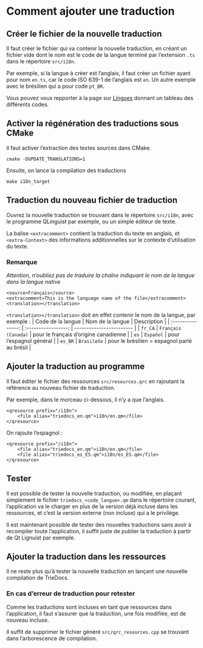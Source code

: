 # Comment ajouter une traduction

## Créer le fichier de la nouvelle traduction

Il faut créer le fichier qui va contenir la nouvelle traduction, en créant un
fichier vide dont le nom est le code de la langue terminé par l’extension `.ts`
dans le répertoire `src/i18n`.

Par exemple, si la langue à créer est l’anglais, il faut créer un fichier
ayant pour nom `en.ts`, car le code ISO 639-1 de l’anglais est `en`. Un autre
exemple avec le brésilien qui a pour code `pt_BR`.

Vous pouvez vous repporter à la page sur [Lingoes](http://www.lingoes.net/en/translator/langcode.htm)
donnant un tableau des différents codes.

## Activer la régénération des traductions sous CMake

Il faut activer l’extraction des textes sources dans CMake.

    cmake -DUPDATE_TRANSLATIONS=1

Ensuite, on lance la compilation des traductions

    make i18n_target

## Traduction du nouveau fichier de traduction

Ouvrez la nouvelle traduction se trouvant dans le répertoire `src/i18n`, avec
le programme QLinguist par exemple, ou un simple éditeur de texte.

La balise `<extracomment>` contient la traduction du texte en anglais, et
`<extra-Context>` des informations additionnelles sur le contexte d’utilisation
du texte.

### Remarque

*Attention, n’oubliez pas de traduire la chaîne indiquant le nom de la langue
dans la langue native*

    <source>Français</source>
    <extracomment>This is the language name of the file</extracomment>
    <translation></translation>

`<translation></translation>` doit en effet contenir le nom de la langue, par
exemple :
| Code de la langue |   Nom de la langue  | Description              |
| :---------------: | :-----------------: | ------------------------ |
| `fr_CA`           | `Français (Canada)` | pour le français d’origine canadienne |
| `es`              | `Español`           | pour l’espagnol général  |
| `es_BR`           | `Brasileño`         | pour le brésilien = espagnol parlé au brésil |

## Ajouter la traduction au programme

Il faut éditer le fichier des ressources `src/resources.qrc` en rajoutant la
référence au nouveau fichier de traduction.

Par exemple, dans le morceau ci-dessous, il n’y a que l’anglais.

    <qresource prefix="/i18n">
        <file alias="triedocs_en.qm">i18n/en.qm</file>
    </qresource>

On rajoute l’espagnol :

    <qresource prefix="/i18n">
        <file alias="triedocs_en.qm">i18n/en.qm</file>
        <file alias="triedocs_es_ES.qm">i18n/es_ES.qm</file>
    </qresource>

## Tester

Il est possible de tester la nouvelle traduction, ou modifiée, en plaçant
simplement le fichier `triedocs_<code_langue>.qm` dans le répertoire courant,
l’application va le charger en plus de la version déjà incluse dans les
ressources, et c’est la version externe (non incluse) qui a le privilège.

Il est maintenant possible de tester des nouvelles traductions sans avoir à
recompiler toute l’application, il suffit juste de publier la traduction à
partir de Qt Lignuist par exemple.

## Ajouter la traduction dans les ressources

Il ne reste plus qu’à tester la nouvelle traduction en lançant une nouvelle
compilation de TrieDocs.

### En cas d’erreur de traduction pour retester

Comme les traductions sont incluses en tant que ressources dans l’application,
il faut s’assurer que la traduction, une fois modifiée, est de nouveau incluse.

Il suffit de supprimer le fichier généré `src/qrc_resources.cpp` se trouvant
dans l’arborescence de compilation.
